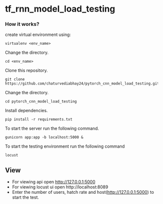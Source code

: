 # tf_rnn_model_load_testing

### How it works?

create virtual environment using:

```shell
virtualenv <env_name>
```
Change the directory.
```shell
cd <env_name>
```
Clone this repository.
```shell
git clone https://github.com/chaturvediabhay24/pytorch_cnn_model_load_testing.git
```
Change the directory.
```shell
cd pytorch_cnn_model_load_testing
```
Install dependencies.
```shell
pip install -r requirements.txt
```
To start the server run the following command.
```shell
gunicorn app:app -b localhost:5000 &
```
To start the testing environment run the following command
```shell
locust
```

## View
* For viewing api open http://127.0.0.1:5000
* For viewing locust ui open http://localhost:8089
* Enter the number of users, hatch rate and host(http://127.0.0.1:5000) to start the test.
